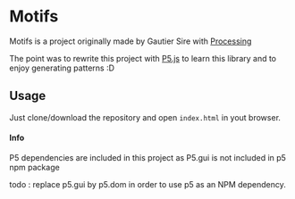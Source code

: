 # Motifs

Motifs is a project originally made by Gautier Sire with [Processing](https://processing.org/)

The point was to rewrite this project with [P5.js](https://p5js.org/) to learn this library and to enjoy generating patterns :D

## Usage

Just clone/download the repository and open `index.html` in yout browser.

#### Info

P5 dependencies are included in this project as P5.gui is not included in p5 npm package

todo : replace p5.gui by p5.dom in order to use p5 as an NPM dependency.